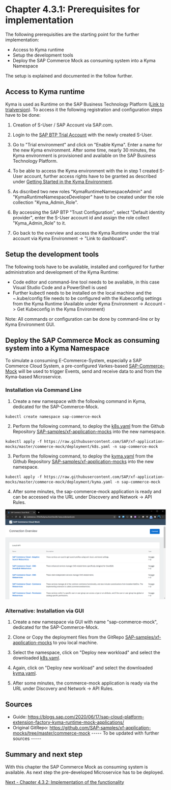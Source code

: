 # Chapter 4.3.1: Prerequisites for implementation

The following prerequisities are the starting point for the further implementation: 

* Access to Kyma runtime
* Setup the development tools
* Deploy the SAP Commerce Mock as consuming system into a Kyma Namespace

The setup is explained and documented in the follow further.

## Access to Kyma runtime

Kyma is used as Runtime on the SAP Business Technology Platform ([Link to trialversion](https://www.sap.com/cmp/td/sap-cloud-platform-trial.html)). To access it the following registration and configuration steps have to be done:

1. Creation of S-User / SAP Account via SAP.com.

2. Login to the [SAP BTP Trial Account](https://www.sap.com/cmp/td/sap-cloud-platform-trial.html) with the newly created S-User.

3. Go to "Trial environment" and click on "Enable Kyma". Enter a name for the new Kyma environment. After some time, nearly 30 minutes, the Kyma environment is provisioned and available on the SAP Business Technology Platform.

4. To be able to access the Kyma environment with the in step 1 created S-User account, further access rights have to be granted as described under [Getting Started in the Kyma Environment](https://help.sap.com/viewer/65de2977205c403bbc107264b8eccf4b/Cloud/en-US/d1abd18556f24fb091d081b2e3454b8b.html).

5. As discribed two new roles "KymaRuntimeNamespaceAdmin" and "KymaRuntimeNamespaceDeveloper" have to be created under the role collection "Kyma_Admin_Role".

6. By accessing the SAP BTP "Trust Configuration", select "Default identity provider", enter the S-User account id and assign the role collect "Kyma_Admin_Role" to it.

7. Go back to the overview and access the Kyma Runtime under the trial account via Kyma Environment -> "Link to dashboard". 


## Setup the development tools

The following tools have to be available, installed and configured for further administration and development of the Kyma Runtime:

* Code editor and command-line tool needs to be available, in this case Visual Studio Code and a PowerShell is used
* Further kubectl needs to be installed on the local machine and the ~.kube/config file needs to be configured with the Kubeconfig settings from the Kyma Runtime (Available under Kyma Environment -> Account -> Get Kubeconfig in the Kyma Environment)

Note: All commands or configuration can be done by command-line or by Kyma Environment GUI.


## Deploy the SAP Commerce Mock as consuming system into a Kyma Namespace

To simulate a consuming E-Commerce-System, especially a SAP Commerce Cloud System, a pre-configured Varkes-based [SAP-Commerce-Mock](https://blogs.sap.com/2020/06/17/sap-cloud-platform-extension-factory-kyma-runtime-mock-applications/ ) will be used to trigger Events, send and receive data to and from the Kyma-based Microservice.

### Installation via Command Line

1. Create a new namespace with the following command in Kyma, dedicated for the SAP-Commerce-Mock.

```
kubectl create namespace sap-commerce-mock
```

2. Perform the following command, to deploy the [k8s.yaml](https://raw.githubusercontent.com/SAP/xf-application-mocks/master/commerce-mock/deployment/k8s.yaml) from the Github Repository [SAP-samples/xf-application-mocks](https://github.com/SAP-samples/xf-application-mocks/tree/master/commerce-mock) into the new namespace.
```
kubectl apply -f https://raw.githubusercontent.com/SAP/xf-application-mocks/master/commerce-mock/deployment/k8s.yaml -n sap-commerce-mock

```

3. Perform the following command, to deploy the [kyma.yaml](https://raw.githubusercontent.com/SAP/xf-application-mocks/master/commerce-mock/deployment/kyma.yaml) from the Github Repository [SAP-samples/xf-application-mocks](https://github.com/SAP-samples/xf-application-mocks/tree/master/commerce-mock) into the new namespace.
```
kubectl apply -f https://raw.githubusercontent.com/SAP/xf-application-mocks/master/commerce-mock/deployment/kyma.yaml -n sap-commerce-mock
```

4. After some minutes, the sap-commerce-mock application is ready and can be accessed via the URL under Discovery and Network -> API Rules.

![](images/01_01_SAP-Commerce-Mock-Start.png)

### Alternative: Installation via GUI

1. Create a new namespace via GUI with name "sap-commerce-mock", dedicated for the SAP-Commerce-Mock.

2. Clone or Copy the deployment files from the GitRepo [SAP-samples/xf-application-mocks](https://github.com/SAP-samples/xf-application-mocks/tree/master/commerce-mock) to you local machine.

3. Select the namespace, click on "Deploy new workload" and select the downloaded [k8s.yaml](https://raw.githubusercontent.com/SAP/xf-application-mocks/master/commerce-mock/deployment/k8s.yaml).

4. Again, click on "Deploy new workload" and select the downloaded [kyma.yaml](https://raw.githubusercontent.com/SAP/xf-application-mocks/master/commerce-mock/deployment/kyma.yaml).

5. After some minutes, the commerce-mock application is ready via the URL under Discovery and Network -> API Rules.


## Sources

- Guide: https://blogs.sap.com/2020/06/17/sap-cloud-platform-extension-factory-kyma-runtime-mock-applications/ 
- Original GitRepo: https://github.com/SAP-samples/xf-application-mocks/tree/master/commerce-mock
----- To be updated with further sources -----


## Summary and next step

With this chapter the SAP Commerce Mock as consuming system is available. As next step the pre-developed Microservice has to be deployed.

[Next - Chapter 4.3.2: Implementation of the functionality](https://github.com/klouisbrother/ba-kyma-prototype/blob/main/documentation/4.3.2_implementation.md) 